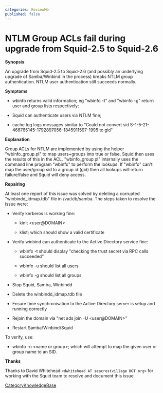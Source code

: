 ```yaml
---
categories: ReviewMe
published: false
---
```

# NTLM Group ACLs fail during upgrade from Squid-2.5 to Squid-2.6

**Synopsis**

An upgrade from Squid-2.5 to Squid-2.6 (and possibly an underlying
upgrade of Samba/Winbind in the process) breaks NTLM group
authentication. NTLM user authentication still succeeds normally.

**Symptoms**

  - wbinfo returns valid information; eg "wbinfo -t" and "wbinfo -g"
    return user and group lists respectively;

  - Squid can authenticate users via NTLM fine;

  - cache.log logs messages similar to "Could not convert sid
    S-1-5-21-466765145-1792897056-1845911597-1995 to gid"

**Explanation**

Group ACLs for NTLM are implemented by using the helper
"wbinfo_group.pl" to map users+groups into true or false. Squid then
uses the results of this in the ACL. "wbinfo_group.pl" internally uses
the command line program "wbinfo" to perform the lookups. If "wbinfo"
can't map the user/group sid to a group id (gid) then all lookups will
return failure/false and Squid will deny access.

**Repairing**

At least one report of this issue was solved by deleting a corrupted
"winbindd_idmap.tdb" file in /var/db/samba. The steps taken to resolve
the issue were:

  - Verify kerberos is working fine:
    
      - kinit \<user@DOMAIN\>
    
      - klist; which should show a valid certificate

  - Verify winbind can authenticate to the Active Directory service
    fine:
    
      - wbinfo -t should display "checking the trust secret via RPC
        calls succeeded"
    
      - wbinfo -u should list all users
    
      - wbinfo -g should list all groups

  - Stop Squid, Samba, Winbindd

  - Delete the winbindd_idmap.tdb file

  - Ensure time synchronisation to the Active Directory server is setup
    and running correctly

  - Rejoin the domain via "net ads join -U \<user@DOMAIN\>"

  - Restart Samba/Winbind/Squid

To verify, use:

  - wbinfo -n \<name or group\>; which will attempt to map the given
    user or group name to an SID.

**Thanks**

Thanks to David Whitehead `<dwhitehead AT seacrestvillage DOT org>` for
working with the Squid team to resolve and document this issue.

[CategoryKnowledgeBase](/CategoryKnowledgeBase)
